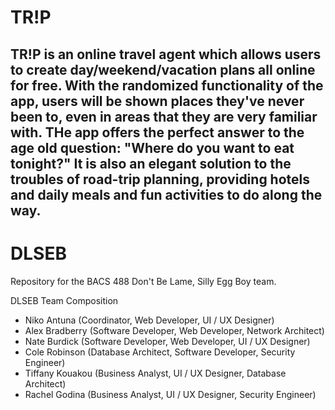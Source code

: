 # TR!P
## TR!P is an online travel agent which allows users to create day/weekend/vacation plans all online for free. With the randomized functionality of the app, users will be shown places they've never been to, even in areas that they are very familiar with. THe app offers the perfect answer to the age old question: "Where do you want to eat tonight?" It is also an elegant solution to the troubles of road-trip planning, providing hotels and daily meals and fun activities to do along the way. 

# DLSEB
Repository for the BACS 488 Don't Be Lame, Silly Egg Boy team.

DLSEB Team Composition
- Niko Antuna (Coordinator, Web Developer, UI / UX Designer)
- Alex Bradberry (Software Developer, Web Developer, Network Architect)
- Nate Burdick (Software Developer, Web Developer, UI / UX Designer)
- Cole Robinson (Database Architect, Software Developer, Security Engineer)
- Tiffany Kouakou (Business Analyst, UI / UX Designer, Database Architect)
- Rachel Godina (Business Analyst, UI / UX Designer, Security Engineer)

